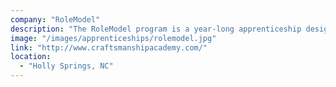 ```yaml
---
company: "RoleModel"
description: "The RoleModel program is a year-long apprenticeship designed to turn bootcamp and college grads into solid developers."
image: "/images/apprenticeships/rolemodel.jpg"
link: "http://www.craftsmanshipacademy.com/"
location:
  - "Holly Springs, NC"
---
```

